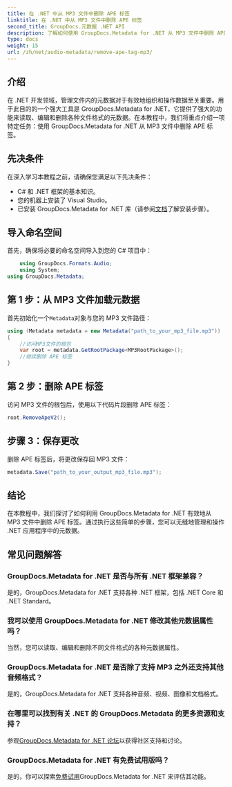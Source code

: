 ```yaml
---
title: 在 .NET 中从 MP3 文件中删除 APE 标签
linktitle: 在 .NET 中从 MP3 文件中删除 APE 标签
second_title: GroupDocs.元数据 .NET API
description: 了解如何使用 GroupDocs.Metadata for .NET 从 MP3 文件中删除 APE 标签。轻松管理 .NET 应用程序中的元数据。
type: docs
weight: 15
url: /zh/net/audio-metadata/remove-ape-tag-mp3/
---
```

## 介绍
在 .NET 开发领域，管理文件内的元数据对于有效地组织和操作数据至关重要。用于此目的的一个强大工具是 GroupDocs.Metadata for .NET，它提供了强大的功能来读取、编辑和删除各种文件格式的元数据。在本教程中，我们将重点介绍一项特定任务：使用 GroupDocs.Metadata for .NET 从 MP3 文件中删除 APE 标签。 
## 先决条件
在深入学习本教程之前，请确保您满足以下先决条件：
- C# 和 .NET 框架的基本知识。
- 您的机器上安装了 Visual Studio。
- 已安装 GroupDocs.Metadata for .NET 库（请参阅[文档](https://reference.groupdocs.com/metadata/net/)了解安装步骤）。

## 导入命名空间
首先，确保将必要的命名空间导入到您的 C# 项目中：
```csharp
    using GroupDocs.Formats.Audio;
    using System;
using GroupDocs.Metadata;
```
## 第 1 步：从 MP3 文件加载元数据
首先初始化一个`Metadata`对象与您的 MP3 文件路径：
```csharp
using (Metadata metadata = new Metadata("path_to_your_mp3_file.mp3"))
{
    //访问MP3文件的根包
    var root = metadata.GetRootPackage<MP3RootPackage>();
    //继续删除 APE 标签
}
```
## 第 2 步：删除 APE 标签
访问 MP3 文件的根包后，使用以下代码片段删除 APE 标签：
```csharp
root.RemoveApeV2();
```
## 步骤 3：保存更改
删除 APE 标签后，将更改保存回 MP3 文件：
```csharp
metadata.Save("path_to_your_output_mp3_file.mp3");
```

## 结论
在本教程中，我们探讨了如何利用 GroupDocs.Metadata for .NET 有效地从 MP3 文件中删除 APE 标签。通过执行这些简单的步骤，您可以无缝地管理和操作 .NET 应用程序中的元数据。

## 常见问题解答
### GroupDocs.Metadata for .NET 是否与所有 .NET 框架兼容？
是的，GroupDocs.Metadata for .NET 支持各种 .NET 框架，包括 .NET Core 和 .NET Standard。
### 我可以使用 GroupDocs.Metadata for .NET 修改其他元数据属性吗？
当然，您可以读取、编辑和删除不同文件格式的各种元数据属性。
### GroupDocs.Metadata for .NET 是否除了支持 MP3 之外还支持其他音频格式？
是的，GroupDocs.Metadata for .NET 支持各种音频、视频、图像和文档格式。
### 在哪里可以找到有关 .NET 的 GroupDocs.Metadata 的更多资源和支持？
参观[GroupDocs.Metadata for .NET 论坛](https://forum.groupdocs.com/c/metadata/14)以获得社区支持和讨论。
### GroupDocs.Metadata for .NET 有免费试用版吗？
是的，你可以探索[免费试用](https://releases.groupdocs.com/)GroupDocs.Metadata for .NET 来评估其功能。